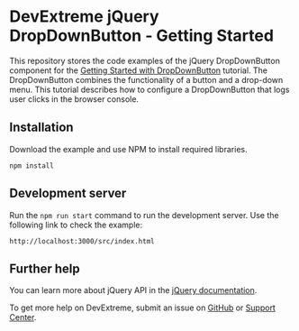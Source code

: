 # DevExtreme jQuery DropDownButton - Getting Started

This repository stores the code examples of the jQuery DropDownButton component for the [Getting Started with DropDownButton](https://js.devexpress.com/Documentation/Guide/UI_Components/DropDownButton/Getting_Started_with_DropDownButton/) tutorial. The DropDownButton combines the functionality of a button and a drop-down menu. This tutorial describes how to configure a DropDownButton that logs user clicks in the browser console.

## Installation

Download the example and use NPM to install required libraries.

```
npm install
```

## Development server

Run the `npm run start` command to run the development server. Use the following link to check the example:
```
http://localhost:3000/src/index.html
```

## Further help

You can learn more about jQuery API in the [jQuery documentation](https://api.jquery.com/).

To get more help on DevExtreme, submit an issue on [GitHub](https://github.com/DevExpress/devextreme/issues) or [Support Center](https://www.devexpress.com/Support/Center/Question/Create).